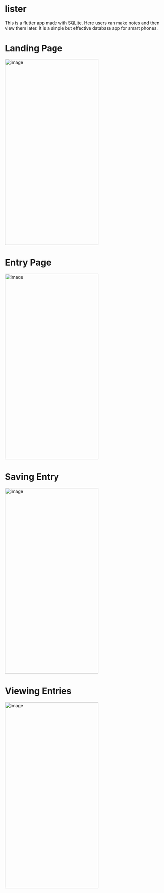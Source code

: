# lister

This is a flutter app made with SQLite. Here users can make notes and then view them later. It is a simple but effective database app for smart phones.

# Landing Page
<img width="300" height="600" alt="image" src="https://github.com/user-attachments/assets/801713b6-f773-4889-9748-8b8812673cfa" />

# Entry Page
<img width="300" height="600" alt="image" src="https://github.com/user-attachments/assets/43a6685c-e9bc-4216-86c9-e96e07c81dfe" />

# Saving Entry
<img width="300" height="600" alt="image" src="https://github.com/user-attachments/assets/139934d8-b009-4506-b6fd-0c31a6525b5a" />

# Viewing Entries
<img width="300" height="600" alt="image" src="https://github.com/user-attachments/assets/8a1072cf-2b60-4ea2-bda8-1787caaefa90" />

